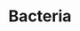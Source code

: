 ---
title: Bacteria
longTitle: 'Bacteria'
tags:
- gccommon
narrowerTerm:
- "[[Microorganisms]]"
relatedTerm:
- "[[Bacteriology]]"
---